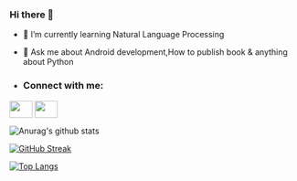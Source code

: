 ### Hi there 👋

- 🌱 I’m currently learning Natural Language Processing
- 💬 Ask me about Android development,How to publish book & anything about Python

- <h3 align="left">Connect with me:</h3>
<p align="left">
<a href="
https://linkedin.com/in/anshu-ashish-singh" target="blank"><img align="center" src="https://cdn.jsdelivr.net/npm/simple-icons@3.0.1/icons/linkedin.svg" alt="" height="30" width="40" /></a>
<a href="
https://linkedin.com/in/anshu-ashish-singh" target="blank"><img align="center" src="https://cdn.jsdelivr.net/npm/simple-icons@3.0.1/icons/instagram.svg" alt="" height="30" width="40" /></a>
</p>

![Anurag's github stats](https://github-readme-stats.vercel.app/api?username=Singh-Anshu&count_private=true&show_icons=true)

[![GitHub Streak](https://github-readme-streak-stats.herokuapp.com/?user=Singh-Anshu)](https://git.io/streak-stats)

[![Top Langs](https://github-readme-stats.vercel.app/api/top-langs/?username=Singh-Anshu&layout=compact)](https://github.com/anuraghazra/github-readme-stats)
